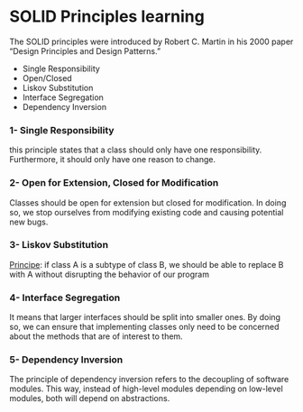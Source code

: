 # SOLID Principles learning

The SOLID principles were introduced by Robert C. Martin in his 2000 paper “Design Principles and Design Patterns.” 

- Single Responsibility
- Open/Closed
- Liskov Substitution
- Interface Segregation
- Dependency Inversion

### 1- Single Responsibility
this principle states that a class should only have one responsibility. Furthermore, it should only have one reason to change.

### 2- Open for Extension, Closed for Modification
Classes should be open for extension but closed for modification. 
In doing so, we stop ourselves from modifying existing code and causing potential new bugs.

### 3- Liskov Substitution
<u>Principe</u>: if class A is a subtype of class B, we should be able to replace B with A without disrupting the behavior of our program

### 4- Interface Segregation
It  means that larger interfaces should be split into smaller ones. 
By doing so, we can ensure that implementing classes only need to be concerned 
about the methods that are of interest to them.

### 5- Dependency Inversion
The principle of dependency inversion refers to the decoupling of software modules. 
This way, instead of high-level modules depending on low-level modules, both will depend on abstractions.



